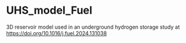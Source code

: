 # UHS_model_Fuel
3D reservoir model used in an underground hydrogen storage study  at https://doi.org/10.1016/j.fuel.2024.131038
